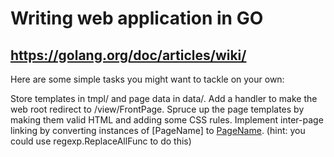 # Writing web application in GO
## https://golang.org/doc/articles/wiki/

Here are some simple tasks you might want to tackle on your own:

Store templates in tmpl/ and page data in data/.
Add a handler to make the web root redirect to /view/FrontPage.
Spruce up the page templates by making them valid HTML and adding some CSS rules.
Implement inter-page linking by converting instances of [PageName] to
<a href="/view/PageName">PageName</a>. (hint: you could use regexp.ReplaceAllFunc to do this)